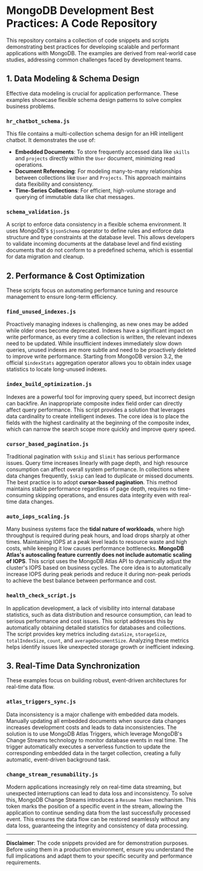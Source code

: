 # MongoDB Development Best Practices: A Code Repository

This repository contains a collection of code snippets and scripts demonstrating best practices for developing scalable and performant applications with MongoDB. The examples are derived from real-world case studies, addressing common challenges faced by development teams.

## 1\. Data Modeling & Schema Design

Effective data modeling is crucial for application performance. These examples showcase flexible schema design patterns to solve complex business problems.

### `hr_chatbot_schema.js`

This file contains a multi-collection schema design for an HR intelligent chatbot. It demonstrates the use of:

  * **Embedded Documents**: To store frequently accessed data like `skills` and `projects` directly within the `User` document, minimizing read operations.
  * **Document Referencing**: For modeling many-to-many relationships between collections like `User` and `Projects`. This approach maintains data flexibility and consistency.
  * **Time-Series Collections**: For efficient, high-volume storage and querying of immutable data like chat messages.

### `schema_validation.js`

A script to enforce data consistency in a flexible schema environment. It uses MongoDB's `$jsonSchema` operator to define rules and enforce data structure and type constraints at the database level. This allows developers to validate incoming documents at the database level and find existing documents that do not conform to a predefined schema, which is essential for data migration and cleanup.

## 2\. Performance & Cost Optimization

These scripts focus on automating performance tuning and resource management to ensure long-term efficiency.

### `find_unused_indexes.js`

Proactively managing indexes is challenging, as new ones may be added while older ones become deprecated. Indexes have a significant impact on write performance, as every time a collection is written, the relevant indexes need to be updated. While insufficient indexes immediately slow down queries, unused indexes are more subtle and need to be proactively deleted to improve write performance. Starting from MongoDB version 3.2, the official `$indexStats` aggregation operator allows you to obtain index usage statistics to locate long-unused indexes.

### `index_build_optimization.js`

Indexes are a powerful tool for improving query speed, but incorrect design can backfire. An inappropriate composite index field order can directly affect query performance. This script provides a solution that leverages data cardinality to create intelligent indexes. The core idea is to place the fields with the highest cardinality at the beginning of the composite index, which can narrow the search scope more quickly and improve query speed.

### `cursor_based_pagination.js`

Traditional pagination with `$skip` and `$limit` has serious performance issues. Query time increases linearly with page depth, and high resource consumption can affect overall system performance. In collections where data changes frequently, `$skip` can lead to duplicate or missed documents. The best practice is to adopt **cursor-based pagination**. This method maintains stable performance regardless of page depth, requires no time-consuming skipping operations, and ensures data integrity even with real-time data changes.

### `auto_iops_scaling.js`

Many business systems face the **tidal nature of workloads**, where high throughput is required during peak hours, and load drops sharply at other times. Maintaining IOPS at a peak level leads to resource waste and high costs, while keeping it low causes performance bottlenecks. **MongoDB Atlas's autoscaling feature currently does not include automatic scaling of IOPS**. This script uses the MongoDB Atlas API to dynamically adjust the cluster's IOPS based on business cycles. The core idea is to automatically increase IOPS during peak periods and reduce it during non-peak periods to achieve the best balance between performance and cost.

### `health_check_script.js`

In application development, a lack of visibility into internal database statistics, such as data distribution and resource consumption, can lead to serious performance and cost issues. This script addresses this by automatically obtaining detailed statistics for databases and collections. The script provides key metrics including `dataSize`, `storageSize`, `totalIndexSize`, `count`, and `averageDocumentSize`. Analyzing these metrics helps identify issues like unexpected storage growth or inefficient indexing.

## 3\. Real-Time Data Synchronization

These examples focus on building robust, event-driven architectures for real-time data flow.

### `atlas_triggers_sync.js`

Data inconsistency is a major challenge with embedded data models. Manually updating all embedded documents when source data changes increases development costs and leads to data inconsistencies. The solution is to use MongoDB Atlas Triggers, which leverage MongoDB's Change Streams technology to monitor database events in real time. The trigger automatically executes a serverless function to update the corresponding embedded data in the target collection, creating a fully automatic, event-driven background task.

### `change_stream_resumability.js`

Modern applications increasingly rely on real-time data streaming, but unexpected interruptions can lead to data loss and inconsistency. To solve this, MongoDB Change Streams introduces a `Resume Token` mechanism. This token marks the position of a specific event in the stream, allowing the application to continue sending data from the last successfully processed event. This ensures the data flow can be restored seamlessly without any data loss, guaranteeing the integrity and consistency of data processing.

-----

**Disclaimer**: The code snippets provided are for demonstration purposes. Before using them in a production environment, ensure you understand the full implications and adapt them to your specific security and performance requirements.